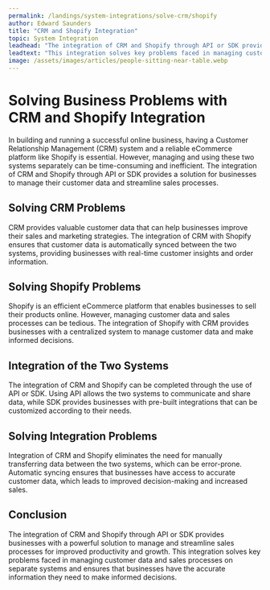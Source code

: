 ```yaml
---
permalink: /landings/system-integrations/solve-crm/shopify
author: Edward Saunders
title: "CRM and Shopify Integration"
topic: System Integration
leadhead: "The integration of CRM and Shopify through API or SDK provides businesses with a powerful solution to manage and streamline sales processes for improved productivity and growth"
leadtext: "This integration solves key problems faced in managing customer data and sales processes on separate systems and ensures that businesses have the accurate information they need to make informed decisions."
image: /assets/images/articles/people-sitting-near-table.webp
---
```

<div class="arttext">	<h1>Solving Business Problems with CRM and Shopify Integration</h1>
	<p>In building and running a successful online business, having a Customer Relationship Management (CRM) system and a reliable eCommerce platform like Shopify is essential. However, managing and using these two systems separately can be time-consuming and inefficient. The integration of CRM and Shopify through API or SDK provides a solution for businesses to manage their customer data and streamline sales processes.</p>
	<h2>Solving CRM Problems</h2>
	<p>CRM provides valuable customer data that can help businesses improve their sales and marketing strategies. The integration of CRM with Shopify ensures that customer data is automatically synced between the two systems, providing businesses with real-time customer insights and order information.</p>
	<h2>Solving Shopify Problems</h2>
	<p>Shopify is an efficient eCommerce platform that enables businesses to sell their products online. However, managing customer data and sales processes can be tedious. The integration of Shopify with CRM provides businesses with a centralized system to manage customer data and make informed decisions.</p>
	<h2>Integration of the Two Systems</h2>
	<p>The integration of CRM and Shopify can be completed through the use of API or SDK. Using API allows the two systems to communicate and share data, while SDK provides businesses with pre-built integrations that can be customized according to their needs.</p>
	<h2>Solving Integration Problems</h2>
	<p>Integration of CRM and Shopify eliminates the need for manually transferring data between the two systems, which can be error-prone. Automatic syncing ensures that businesses have access to accurate customer data, which leads to improved decision-making and increased sales.</p>
	<h2>Conclusion</h2>
	<p>The integration of CRM and Shopify through API or SDK provides businesses with a powerful solution to manage and streamline sales processes for improved productivity and growth. This integration solves key problems faced in managing customer data and sales processes on separate systems and ensures that businesses have the accurate information they need to make informed decisions.</p>
</div>
